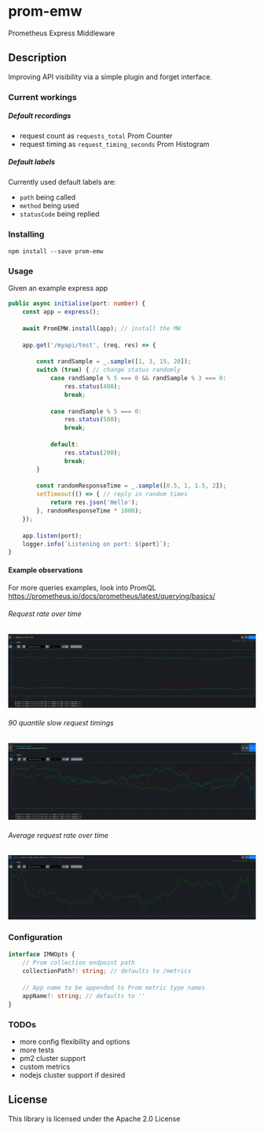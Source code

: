 # prom-emw

Prometheus Express Middleware

## Description

Improving API visibility via a simple plugin and forget interface.       

### Current workings
##### Default recordings
- request count as `requests_total` Prom Counter
- request timing as `request_timing_seconds` Prom Histogram

##### Default labels
Currently used default labels are:
- `path` being called
- `method` being used
- `statusCode` being replied

### Installing

```
npm install --save prom-emw
```

### Usage

Given an example express app
```typescript
public async initialise(port: number) {
    const app = express();

    await PromEMW.install(app); // install the MW

    app.get('/myapi/test', (req, res) => {

        const randSample = _.sample([1, 3, 15, 20]);
        switch (true) { // change status randomly
            case randSample % 5 === 0 && randSample % 3 === 0:
                res.status(400);
                break;

            case randSample % 5 === 0:
                res.status(500);
                break;

            default:
                res.status(200);
                break;
        }

        const randomResponseTime = _.sample([0.5, 1, 1.5, 2]);
        setTimeout(() => { // reply in random times
            return res.json('Hello');
        }, randomResponseTime * 1000);
    });

    app.listen(port);
    logger.info(`Listening on port: ${port}`);
}
```

#### Example observations
For more queries examples, look into PromQL https://prometheus.io/docs/prometheus/latest/querying/basics/

###### Request rate over time
![Request rate over time](./img/requestRateOverTime.png)

###### 90 quantile slow request timings
![90 quantile slow request timings](./img/90quatileTimings.png)

###### Average request rate over time
![Average request rate over time](./img/averageRequestRateOverTime.png)

### Configuration
```typescript
interface IMWOpts {
    // Prom collection endpoint path
    collectionPath?: string; // defaults to /metrics 

    // App name to be appended to Prom metric type names
    appName?: string; // defaults to ''
}
```

### TODOs
- more config flexibility and options
- more tests
- pm2 cluster support
- custom metrics
- nodejs cluster support if desired


## License
This library is licensed under the Apache 2.0 License